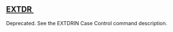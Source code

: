 ## [EXTDR ](https://help.hexagonmi.com/bundle/MSC_Nastran_2022.4/page/Nastran_Combined_Book/qrg/parameters/TOC.EXTDR.xhtml)

Deprecated. See the EXTDRIN Case Control command description.

